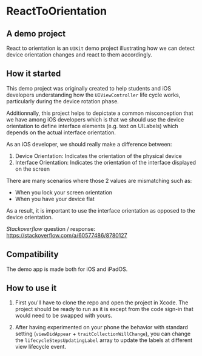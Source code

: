 # ReactToOrientation

## A demo project

React to orientation is an `UIKit` demo project illustrating how we can detect device orientation changes and react to them accordingly.

## How it started

This demo project was originally created to help students and iOS developers understanding how the `UIViewController` life cycle works, particularly during the device rotation phase. 

Additionnally, this project helps to depictate a common misconception that we have among iOS developers which is that we should use the device orientation to define interface elements (e.g. text on UILabels) which depends on the actual interface orientation.

As an iOS developer, we should really make a difference between:

1. Device Orientation: Indicates the orientation of the physical device
2. Interface Orientation: Indicates the orientation of the interface displayed on the screen

There are many scenarios where those 2 values are mismatching such as:

- When you lock your screen orientation
- When you have your device flat

As a result, it is important to use the interface orientation as opposed to the device orientation.

_Stackoverflow_ question / response: https://stackoverflow.com/a/60577486/8780127

## Compatibility

The demo app is made both for iOS and iPadOS.

## How to use it

1. First you'll have to clone the repo and open the project in Xcode.
The project should be ready to run as it is except from the code sign-in that would need to be swapped with yours.

2. After having experimented on your phone the behavior with standard setting (`viewDidAppear` + `traitCollectionWillChange`), you can change the `lifecycleStepsUpdatingLabel` array to update the labels at different view lifecycle event.
